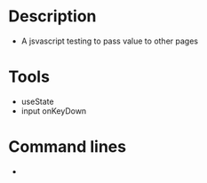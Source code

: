 # Description

- A jsvascript testing to pass value to other pages

# Tools

- useState
- input onKeyDown

# Command lines

-
